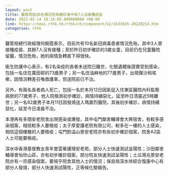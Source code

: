 ```yaml
---
layout: post
title: 醫管局指10名情況危殆確診者中有7人沒接種疫苗
date: 2022-02-14 18:16:05.000000000 +08:00
link: https://news.rthk.hk/rthk/ch/component/k2/1633655-20220214.htm
categories: rthk
---
```


醫管局總行政經理何婉霞表示，目前共有10名新冠病毒患者情況危殆，其中3人曾接種疫苗、其餘7人沒有接種；至於昨日初步確診的3歲女童，目前仍在兒童醫院留醫，情況危殆，她的病情急轉直下得很快。

衞生防護中心表示，有2名染疫的長者未送院已離世，化驗遺體後證實受到感染，包括一名住在廣田邨的73歲男子；另一名住油麻地的77歲男子，出現聲沙和咳嗽，因情況轉差召喚救護車，但送院前已不治。

另外，有兩名長者病人死亡，包括一名於本月12日因氣促入住東區醫院內科監察病房的77歲男子，他入院檢測初步確診，病情持續惡化，延至昨日清晨近5時離世；另一名82歲男子本月11日因發燒送入瑪嘉烈醫院，其後初步確診，病情持續惡化，延至今日凌晨不治。

本港再有多間安老院舍出現感染或爆發，其中屯門鄰舍輔導會大興宿舍，有較多感染個案，相信較多人要檢疫；太子厚愛護老院有限公司，較多在一樓的人士感染，相信這個樓層的人要檢疫；屯門鈞溢山景安老院亦有些初步確診個案，院舍A2區人士可能要檢疫。

深水埗香港基督教女青年會雲華護理安老苑，部分人士快速測試呈陽性；沙田鄰舍輔導會怡欣山莊，亦有初步確診個案，部分院友快速測試呈陽性；土瓜灣兆景安老院亦有一宗感染個案，要視乎院舍其他人士的情況；保良局深水埗綜合復康中心有部分人發燒，部分人快速測試陽性，正等候化驗報告。
